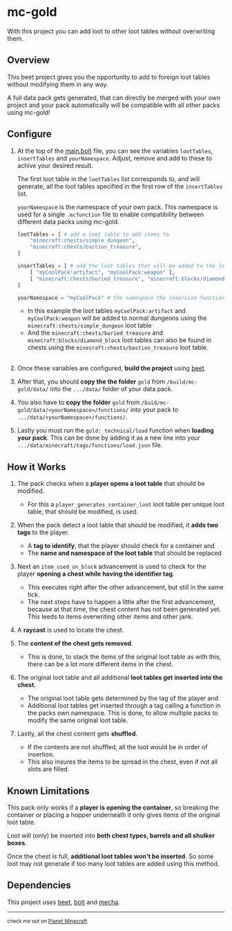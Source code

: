 # **mc-gold**
With this project you can add loot to other loot tables without overwriting them.


## **Overview**
This beet project gives you the opportunity to add to foreign loot tables without modifying them in any way.

A full data pack gets generated, that can directly be merged with your own project and your pack automatically will be compatible with all other packs using mc-gold!


## **Configure**
1. At the top of the [main.bolt](src/data/gold/modules/main.bolt) file, you can see the variables `lootTables`, `insertTables` and `yourNamespace`.
Adjust, remove and add to these to achive your desired result.

    The first loot table in the `lootTables` list corresponds to, and will generate, all the loot tables specified in the first row of the `insertTables` list.

    `yourNamespace` is the namespace of your own pack. This namespace is used for a single `.mcfunction` file to enable compatibility between different data packs using mc-gold.

    ```python
    lootTables = [ # add a loot table to add items to
        "minecraft:chests/simple_dungeon",
        "minecraft:chests/bastion_treasure",
    ]

    insertTables = [ # add the loot tables that will be added to the loot table with    the same index
        [ "myCoolPack:artifact", "myCoolPack:weapon" ],
        [ "minecraft:chests/buried_treasure", "minecraft:blocks/diamond_block" ],
    ]

    yourNamespace = "myCoolPack" # the namespace the insersion functions can be     found under for compatibilty reasons
    ```

    - In this example the loot tables `myCoolPack:artifact` and `myCoolPack:weapon` will be added to normal dungeons using the `minecraft:chests/simple_dungeon` loot table
    - And the `minecraft:chests/buried_treasure` and `minecraft:blocks/diamond_block` loot tables can also be found in chests using the `minecraft:chests/bastion_treasure` loot table.<br><br>

2. Once these variables are configured, **build the project** using [beet](https://github.com/mcbeet/beet).

3. After that, you should **copy the the folder** `gold` from `/build/mc-gold/data/` into the `.../data/` folder of your data pack.

4. You also have to **copy the folder** `gold` from `/buid/mc-gold/data/<yourNamespace>/functions/` into your pack to `.../data/<yourNamespace>/functions/`.

5. Lastly you must run the `gold:_technical/load` function when **loading your pack**.
This can be done by adding it as a new line into your `.../data/minecraft/tags/functions/load.json` file.

## **How it Works**

1. The pack checks when a **player opens a loot table** that should be modified.
    - For this a `player_generates_container_loot` loot table per unique loot table, that should be modified, is used.

2. When the pack detect a loot table that should be modified, it **adds two tags** to the player.
    - A **tag to identify**, that the player should check for a container and
    - The **name and namespace of the loot table** that should be replaced

3. Next an `item_used_on_block` advancement is used to check for the player **opening a chest while having the identifier tag**.
    - This executes right after the other advancement, but still in the same tick.
    - The next steps have to happen a little after the first advancement, because at that time, the chest content has not been generated yet.
    This leeds to items overwriting other items and other jank.

4. A **raycast** is used to locate the chest.

5. The **content of the chest gets removed**.
    - This is done, to stack the items of the original loot table as with this, there can be a lot more different items in the chest.

6. The original loot table and all additional **loot tables get inserted into the chest**.
    - The original loot table gets determined by the tag of the player and
    - Additional loot tables get inserted through a tag calling a function in the packs own namespace. This is done, to allow multiple packs to modify the same original loot table.

7. Lastly, all the chest content gets **shuffled**.
    - If the contents are not shuffled, all the loot would be in order of insertion.
    - This also insures the items to be spread in the chest, even if not all slots are filled.

## **Known Limitations**
This pack only works if a **player is opening the container**, so breaking the container or placing a hopper underneath it only gives items of the original loot table.

Loot will (only) be inserted into **both chest types, barrels and all shulker boxes**.

Once the chest is full, **additional loot tables won't be inserted**. So some loot may not generate if too many loot tables are added using this method.

## **Dependencies**
This project uses [beet](https://github.com/mcbeet/beet), [bolt](https://github.com/mcbeet/bolt) and [mecha](https://github.com/mcbeet/mecha).

---
<sub>check me out on [Planet Minecraft](https://www.planetminecraft.com/member/puckisilver/)
